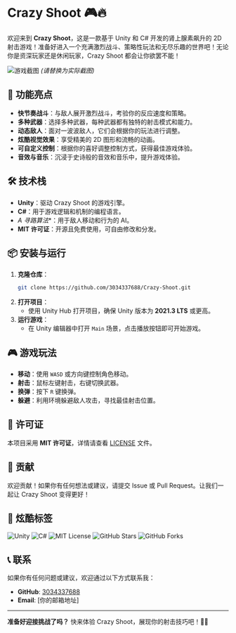 # Crazy Shoot 🎮🔥

欢迎来到 **Crazy Shoot**，这是一款基于 Unity 和 C# 开发的肾上腺素飙升的 2D 射击游戏！准备好进入一个充满激烈战斗、策略性玩法和无尽乐趣的世界吧！无论你是资深玩家还是休闲玩家，Crazy Shoot 都会让你欲罢不能！

![游戏截图](![image](https://github.com/user-attachments/assets/10b2329d-418f-4d4b-ac79-8f6628ac6df9)
) *(请替换为实际截图)*

## 🚀 功能亮点

- **快节奏战斗**：与敌人展开激烈战斗，考验你的反应速度和策略。
- **多种武器**：选择多种武器，每种武器都有独特的射击模式和能力。
- **动态敌人**：面对一波波敌人，它们会根据你的玩法进行调整。
- **炫酷视觉效果**：享受精美的 2D 图形和流畅的动画。
- **可自定义控制**：根据你的喜好调整控制方式，获得最佳游戏体验。
- **音效与音乐**：沉浸于史诗般的音效和音乐中，提升游戏体验。

## 🛠️ 技术栈

- **Unity**：驱动 Crazy Shoot 的游戏引擎。
- **C#**：用于游戏逻辑和机制的编程语言。
- **A* 寻路算法**：用于敌人移动和行为的 AI。
- **MIT 许可证**：开源且免费使用，可自由修改和分发。

## 📦 安装与运行

1. **克隆仓库**：
   ```bash
   git clone https://github.com/3034337688/Crazy-Shoot.git
   ```
2. **打开项目**：
   - 使用 Unity Hub 打开项目，确保 Unity 版本为 **2021.3 LTS** 或更高。
3. **运行游戏**：
   - 在 Unity 编辑器中打开 `Main` 场景，点击播放按钮即可开始游戏。

## 🎮 游戏玩法

- **移动**：使用 `WASD` 或方向键控制角色移动。
- **射击**：鼠标左键射击，右键切换武器。
- **换弹**：按下 `R` 键换弹。
- **躲避**：利用环境躲避敌人攻击，寻找最佳射击位置。

## 📜 许可证

本项目采用 **MIT 许可证**，详情请查看 [LICENSE](LICENSE) 文件。

## 🤝 贡献

欢迎贡献！如果你有任何想法或建议，请提交 Issue 或 Pull Request。让我们一起让 Crazy Shoot 变得更好！

## 🌟 炫酷标签

![Unity](https://img.shields.io/badge/Unity-100000?style=for-the-badge&logo=unity&logoColor=white)
![C#](https://img.shields.io/badge/C%23-239120?style=for-the-badge&logo=c-sharp&logoColor=white)
![MIT License](https://img.shields.io/badge/License-MIT-yellow.svg?style=for-the-badge)
![GitHub Stars](https://img.shields.io/github/stars/3034337688/Crazy-Shoot?style=for-the-badge)
![GitHub Forks](https://img.shields.io/github/forks/3034337688/Crazy-Shoot?style=for-the-badge)

## 📞 联系

如果你有任何问题或建议，欢迎通过以下方式联系我：

- **GitHub**: [3034337688](https://github.com/3034337688)
- **Email**: [你的邮箱地址]

---

**准备好迎接挑战了吗？** 快来体验 Crazy Shoot，展现你的射击技巧吧！🎯💥
